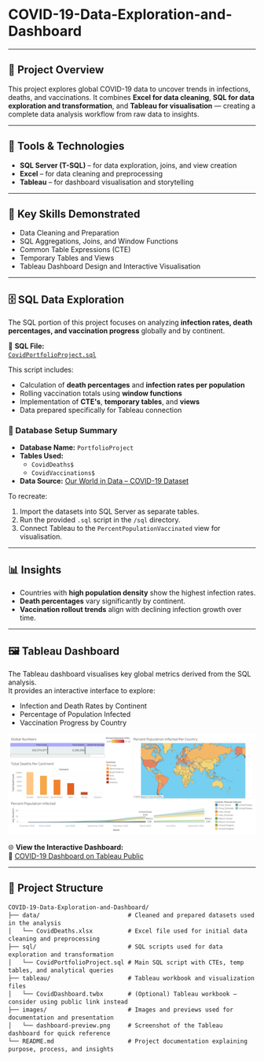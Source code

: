 # COVID-19-Data-Exploration-and-Dashboard

---

## 📘 Project Overview 

This project explores global COVID-19 data to uncover trends in infections, deaths, and vaccinations.   It combines **Excel for data cleaning**, **SQL for data exploration and transformation**, and **Tableau for visualisation** — creating a complete data analysis workflow from raw data to insights.

---

## 🧰 Tools & Technologies
- **SQL Server (T-SQL)** – for data exploration, joins, and view creation  
- **Excel** – for data cleaning and preprocessing  
- **Tableau** – for dashboard visualisation and storytelling 

---

## 🧪 Key Skills Demonstrated
- Data Cleaning and Preparation  
- SQL Aggregations, Joins, and Window Functions  
- Common Table Expressions (CTE)  
- Temporary Tables and Views  
- Tableau Dashboard Design and Interactive Visualisation  

---

## 🗄️ SQL Data Exploration

The SQL portion of this project focuses on analyzing **infection rates, death percentages, and vaccination progress** globally and by continent.

📂 **SQL File:**  
[`CovidPortfolioProject.sql`](https://github.com/Llinvile/COVID-19-Data-Exploration-and-Dashboard/blob/main/CovidPortfolioproject.sql)

This script includes:
- Calculation of **death percentages** and **infection rates per population**  
- Rolling vaccination totals using **window functions**  
- Implementation of **CTE's**, **temporary tables**, and **views**  
- Data prepared specifically for Tableau connection  

### 🧱 Database Setup Summary
- **Database Name:** `PortfolioProject`  
- **Tables Used:**  
  - `CovidDeaths$`  
  - `CovidVaccinations$`  
- **Data Source:** [Our World in Data – COVID-19 Dataset](https://ourworldindata.org/covid-deaths)

To recreate:
1. Import the datasets into SQL Server as separate tables.  
2. Run the provided `.sql` script in the `/sql` directory.  
3. Connect Tableau to the `PercentPopulationVaccinated` view for visualisation.

---

## 📊 Insights
- Countries with **high population density** show the highest infection rates.  
- **Death percentages** vary significantly by continent.  
- **Vaccination rollout trends** align with declining infection growth over time.  

---

## 🖼️ Tableau Dashboard

The Tableau dashboard visualises key global metrics derived from the SQL analysis.  
It provides an interactive interface to explore:
- Infection and Death Rates by Continent  
- Percentage of Population Infected  
- Vaccination Progress by Country

![Dashboard Preview](dashboard-preview.png)

🌐 **View the Interactive Dashboard:**  
🔗 [COVID-19 Dashboard on Tableau Public](https://public.tableau.com/app/profile/llinvile.de.jongh/viz/CovidDashboard_17609176542880/Dashboard1)

---
## 📂 Project Structure

```text
COVID-19-Data-Exploration-and-Dashboard/
├── data/                         # Cleaned and prepared datasets used in the analysis
│   └── CovidDeaths.xlsx          # Excel file used for initial data cleaning and preprocessing
├── sql/                          # SQL scripts used for data exploration and transformation
│   └── CovidPortfolioProject.sql # Main SQL script with CTEs, temp tables, and analytical queries
├── tableau/                      # Tableau workbook and visualization files
│   └── CovidDashboard.twbx       # (Optional) Tableau workbook — consider using public link instead
├── images/                       # Images and previews used for documentation and presentation
│   └── dashboard-preview.png     # Screenshot of the Tableau dashboard for quick reference
└── README.md                     # Project documentation explaining purpose, process, and insights

